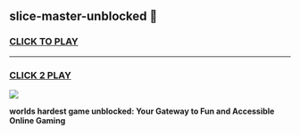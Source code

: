 
## slice-master-unblocked 👋
<h3>
<a href="https://premium.freeplayer.one?title=slice-master-unblocked&ref=14F">CLICK TO PLAY</a></h3>
<hr>

<h3>
<a href="https://premium.freeplayer.one?title=slice-master-unblocked&ref=14F">CLICK 2 PLAY</a>
  
</h3>

<a href="https://premium.freeplayer.one?title=slice-master-unblocked&ref=12F/"><img src="https://clearcache.store/games.png"></a>


**worlds hardest game unblocked: Your Gateway to Fun and Accessible Online Gaming**

